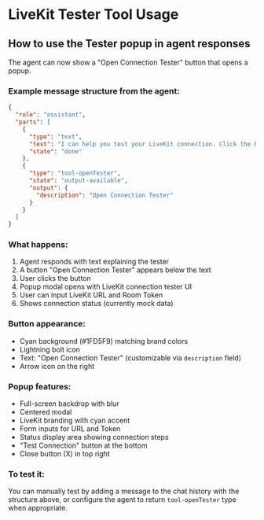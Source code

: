 # LiveKit Tester Tool Usage

## How to use the Tester popup in agent responses

The agent can now show a "Open Connection Tester" button that opens a popup.

### Example message structure from the agent:

```json
{
  "role": "assistant",
  "parts": [
    {
      "type": "text",
      "text": "I can help you test your LiveKit connection. Click the button below to open the connection tester.",
      "state": "done"
    },
    {
      "type": "tool-openTester",
      "state": "output-available",
      "output": {
        "description": "Open Connection Tester"
      }
    }
  ]
}
```

### What happens:

1. Agent responds with text explaining the tester
2. A button "Open Connection Tester" appears below the text
3. User clicks the button
4. Popup modal opens with LiveKit connection tester UI
5. User can input LiveKit URL and Room Token
6. Shows connection status (currently mock data)

### Button appearance:

- Cyan background (#1FD5F9) matching brand colors
- Lightning bolt icon
- Text: "Open Connection Tester" (customizable via `description` field)
- Arrow icon on the right

### Popup features:

- Full-screen backdrop with blur
- Centered modal
- LiveKit branding with cyan accent
- Form inputs for URL and Token
- Status display area showing connection steps
- "Test Connection" button at the bottom
- Close button (X) in top right

### To test it:

You can manually test by adding a message to the chat history with the structure above, or configure the agent to return `tool-openTester` type when appropriate.
